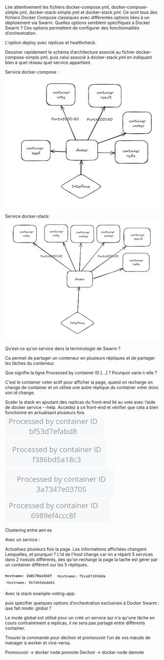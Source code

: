 Lire attentivement les fichiers docker-compose.yml, docker-compose-simple.yml, docker-stack-simple.yml et docker-stack.yml. Ce sont tous des fichiers Docker Compose classiques avec différentes options liées à un déploiement via Swarm.
Quelles options semblent spécifiques à Docker Swarm ? Ces options permettent de configurer des fonctionnalités d’orchestration.

L'option deploy avec replicas et healthcheck.


Dessiner rapidement le schéma d’architecture associé au fichier docker-compose-simple.yml, puis celui associé à docker-stack.yml en indiquant bien à quel réseau quel service appartient.

Service docker-compose :
![schema_compose.png](schema_compose.png)

Service docker-stack: 
![schema_docker_stack.png](schema_docker_stack.png)

Qu’est-ce qu’un service dans la terminologie de Swarm ?

Ca permet de partager un conteneur en plusieurs répliques et de partager les tâches du conteneur.

Que signifie la ligne Processed by container ID […] ? Pourquoi varie-t-elle ?

C'est le container voter actif pour afficher la page, 
quand on recharge on change de container et on utilise une autre réplique du container voter donc son id change.

Scaler la stack en ajoutant des replicas du front-end lié au vote avec l’aide de docker service --help. Accédez à ce front-end et vérifier que cela a bien fonctionné en actualisant plusieurs fois.
![img_1.png](img_1.png)
![img_2.png](img_2.png)
![img_3.png](img_3.png)
![img_4.png](img_4.png)

Clustering entre ami·es


Avec un service :

Actualisez plusieurs fois la page. Les informations affichées changent. Lesquelles, et pourquoi ?
L'id de l'host change car on a réparti 5 services dans 2 noeuds différents, des qu'on recharge la page 
la tache est gérer par un container différent sur les 5 répliques.

![img_5.png](img_5.png)
![img_6.png](img_6.png)
![img_7.png](img_7.png)


Avec la stack example-voting-app: 


puis spécifier quelques options d’orchestration exclusives à Docker Swarm : que fait mode: global ? 

Le mode global est utilisé pour un créé un service qui n'a qu'une tâche en cours contrairement a replicas,
il ne sera pas partagé entre différents container.


Trouver la commande pour déchoir et promouvoir l’un de vos nœuds de manager à worker et vice-versa.

Promouvoir -> docker node promote
Dechoir -> docker node demote




